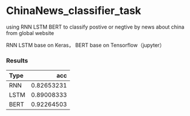 # ChinaNews_classifier_task
 using RNN LSTM BERT to classify postive or negtive by news about china from global website
 
 RNN LSTM base on Keras， 
 BERT base on Tensorflow（jupyter）
 
 ### Results
 | Type      |    acc| 
 | :-------- | --------:| 
 | RNN | 0.82653231|
 | LSTM| 0.89008333| 
 | BERT | 0.92264503| 
